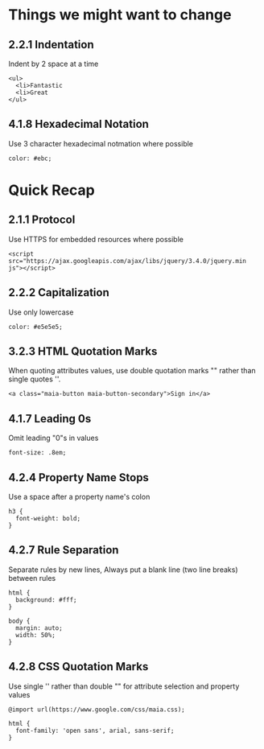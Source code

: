 # Things we might want to change
## 2.2.1 Indentation
Indent by 2 space at a time
```
<ul>
  <li>Fantastic
  <li>Great
</ul>
```

## 4.1.8 Hexadecimal Notation
Use 3 character hexadecimal notmation where possible
```
color: #ebc;
```

# Quick Recap

## 2.1.1 Protocol
Use HTTPS for embedded resources where possible
```
<script src="https://ajax.googleapis.com/ajax/libs/jquery/3.4.0/jquery.min js"></script>
```

## 2.2.2 Capitalization
Use only lowercase
```
color: #e5e5e5;
```

## 3.2.3 HTML Quotation Marks
When quoting attributes values, use double quotation marks "" rather than single quotes ''.
```
<a class="maia-button maia-button-secondary">Sign in</a>
```


## 4.1.7 Leading 0s
Omit leading "0"s in values
```
font-size: .8em;
```

## 4.2.4 Property Name Stops
Use a space after a property name's colon
```
h3 {
  font-weight: bold;
}
```

## 4.2.7 Rule Separation
Separate rules by new lines,
Always put a blank line (two line breaks) between rules
```
html {
  background: #fff;
}

body {
  margin: auto;
  width: 50%;
}
```

## 4.2.8 CSS Quotation Marks
Use single '' rather than double "" for attribute selection and property values
```
@import url(https://www.google.com/css/maia.css);

html {
  font-family: 'open sans', arial, sans-serif;
}
```
